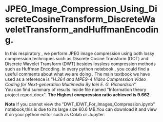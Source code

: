 # JPEG_Image_Compression_Using_DiscreteCosineTransform_DiscreteWaveletTransform_andHuffmanEncoding.
In this respiratory , we perform JPEG image compression using both lossy compression techniques such as Discrete Cosine Transform (DCT) and Discrete Wavelet Transform (DWT) besides lossless compression methods such as Huffman Encoding.
In every python notebook , you could find a useful comments about what we are doing .
The main textbook we have used as a reference is "*H.264 and MPEG-4 Video Compression Video Coding for Next-generation Multimedia By Iain E. G. Richardson*"   
You can find summary of results inside file named "Information theory project report.docx". **The Highest compression ratio achieved is 9.662.**

**Note** 
If you cannot view the "DWT_IDWT_For_Images_Compression.ipynb" notebook,this is due to its large size 60.6 MB.You can download it and view it on your python editor such as Colab or Jupyter.

